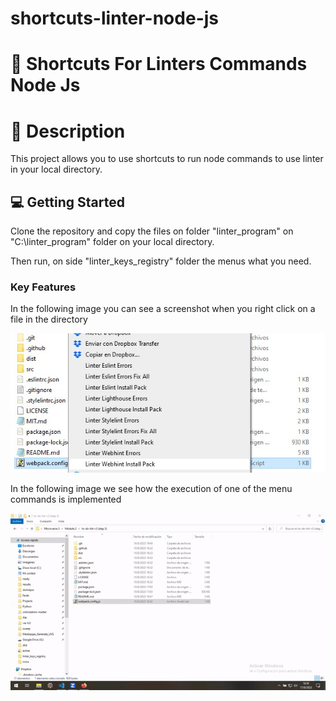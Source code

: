 # shortcuts-linter-node-js


<!-- PROJECT DESCRIPTION -->
# 📖 Shortcuts For Linters Commands Node Js <a name="about-project"></a>



# 📖 Description <a name="about-project"></a>

This project allows you to use shortcuts to run node commands to use linter in your local directory.



<!-- GETTING STARTED -->

## 💻 Getting Started <a name="getting-started"></a>

Clone the repository and copy the files on folder "linter_program" on "C:\linter_program" folder on your local directory.

Then run, on side "linter_keys_registry" folder the menus what you need.


### Key Features <a name="key-features"></a>

In the following image you can see a screenshot when you right click on a file in the directory

![Intro](https://github.com/alex1779/shortcuts-linter-node-js/blob/main/img/rightclickmenu.jpg)


In the following image we see how the execution of one of the menu commands is implemented

![Intro2](https://github.com/alex1779/shortcuts-linter-node-js/blob/main/img/video.gif)


